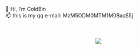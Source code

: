 👋 Hi, I’m ColdBin 
<br/>
📫 this is my qq e-mail: MzM5ODM0MTM1M0BxcS5j
<br/>
<br/>
<br/>
<div align="center"> <img src="https://activity-graph.herokuapp.com/graph?username=cold-bin&theme=github-light" /> </div>

